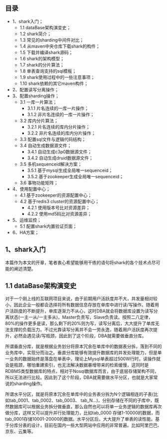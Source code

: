 ## 目录
- 1、shark入门；<br>
   - 1.1 dataBase架构演变史；<br>
   - 1.2 shark简介；<br>
   - 1.3 常见的sharding中间件对比；<br>
   - 1.4 从maven中央仓库下载shark的构件；<br>
   - 1.5 下载并编译shark源码；<br>
   - 1.6 shark的架构模型；<br>
   - 1.7 shark的分片算法；<br>
   - 1.8 单表查询支持的sql模板；<br>
   - 1.9 shark使用过程中的一些注意事项；<br>
   - 1.10 shark依赖的其它maven构件；<br>
- 2、配置读写分离操作；<br>
- 3、配置sharding操作；<br>
   - 3.1 一库一片算法；<br>
       - 3.1.1 片名连续的一库一片操作；<br>
       - 3.1.2 非片名连续的一库一片操作；<br>
   - 3.2 库内分片算法；<br>
       - 3.2.1 片名连续的库内分片操作；<br>
       - 3.2.2 非片名连续的库内分片操作；<br>
   - 3.3 配置sql文件与逻辑代码结构；<br>
   - 3.4 自动生成数据源文件；<br>
       - 3.4.1 自动生成c3p0数据源文件；<br>
       - 3.4.2 自动生成druid数据源文件；<br>
   - 3.5 多机sequenceid解决方案；<br>
       - 3.5.1 基于mysql生成全局唯一sequenceid；<br>
       - 3.5.2 基于zookeeper生成全局唯一sequenceid；<br>
   - 3.6 事物功能矩阵；<br>
- 4、使用配置中心；<br>
   - 4.1 基于zookeeper的资源配置中心；<br>
   - 4.2 基于redis3 cluster的资源配置中心；<br>
       - 4.2.1 使用版本号比对资源差异；<br>
       - 4.2.2 使用md5码比对资源差异；<br>
- 5、运维监控；<br>
   - 5.1 配置shark内置验证页面；<br>
- 6、HA方案；<br>

## 1、shark入门
本篇作为本文的开章，笔者衷心希望能够用干练的语句将shark的各个技术点尽可能的阐述清楚。

## 1.1 dataBase架构演变史
对于一个刚上线的互联网项目来说，由于前期用户活跃度并不大，并发量相对较小，因此企业一般都会选择将所有数据信息存放在单库中进行读/写操作。随着用户活跃度的不断提升，单库逐渐力不从心，这时DBA就会将数据库设置为读写分离状态(一主一从/一主多从)，Master负责写，Slave负责读。按照二八定律，80%的操作更多是读，那么剩下的20%则为写，读写分离后，大大提升了单库无法支撑的负载压力。不过光靠读写分离并不会一劳永逸，随着用户活跃度再次提升，必然会遇见读/写瓶颈，因此到了这个阶段，DBA就需要做垂直分库。

所谓垂直分库，就是根据业务划分将原本冗余在单库中的数据表分拆，落到不同的业务库中，实现分而治之。垂直分库能够有效提升数据库的并发处理能力，但是单一业务的数据始终是落盘在单表中，理论上Mysql单表超过500W行时，读操作就会是瓶颈，哪怕重建索引，也无法解决数据暴增带来的检索缓慢，这同时是RDBMS类型数据库的特点，相对于Nosql数据库而言，由于底层存储架构不同，所以无法进行比较。因此到了这个阶段，DBA就需要做水平分区，也就是大家常说的sharding操作。

所谓水平分区，就是将原本冗余在单库中的业务表分拆为N个逻辑相连的子表(比如tab_0001、tab_0002、tab_0003、 tab_N...)，分别存储在不同的子库中，既然数据库可以根据业务拆分做垂直，那么自然也可以将单一业务逻辑的数据库再次做分库，这样又可以提升并行处理能力，比如tab_0000 存储1-10000的数据，而tab_0001存储10001-20000的数据。水平分区后，大大提升了单表的读性能。基于分库分表的设计，目前在国内一些大型网站中应用的非常普遍。比如阿里巴巴、京东、云集等。
